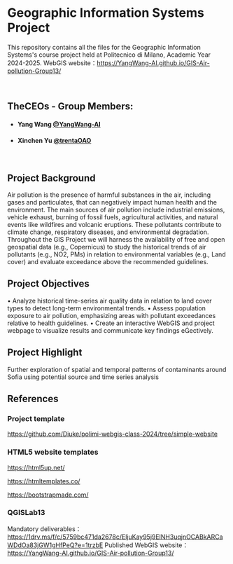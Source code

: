 # Geographic Information Systems Project
This repository contains all the files for the Geographic Information Systems's course project held at Politecnico di Milano, Academic Year 2024-2025.
WebGIS website：https://YangWang-AI.github.io/GIS-Air-pollution-Group13/

<br>

## TheCEOs - Group Members:
- ####  Yang Wang    [@YangWang-AI](https://github.com/YangWang-AI)
- ####  Xinchen Yu   [@trentaOAO](https://github.com/trentaOAO)

<br>

## Project Background
Air pollution is the presence of harmful substances in the air, including gases and particulates, that can negatively impact human health and the environment. The main sources of air pollution include industrial emissions, vehicle exhaust, burning of fossil fuels, agricultural activities, and natural events like wildfires and volcanic eruptions. These pollutants contribute to climate change, respiratory diseases, and environmental degradation.
Throughout the GIS Project we will harness the availability of free and open geospatial data (e.g., Copernicus) to study the historical trends of air pollutants (e.g., NO2, PMs) in relation to environmental variables (e.g., Land cover) and evaluate exceedance above the recommended guidelines.

## Project Objectives
• Analyze historical time-series air quality data in relation to land cover types to detect long-term environmental trends.
• Assess population exposure to air pollution, emphasizing areas with pollutant exceedances relative to health guidelines.
• Create an interactive WebGIS and project webpage to visualize results and communicate key findings eectively.

## Project Highlight
Further exploration of spatial and temporal patterns of contaminants around Sofia using potential source and time series analysis

## References
 ### Project template
 https://github.com/Diuke/polimi-webgis-class-2024/tree/simple-website

 ### HTML5 website templates
 https://html5up.net/
 
 https://htmltemplates.co/
 
 https://bootstrapmade.com/

  ### QGISLab13
 Mandatory deliverables：https://1drv.ms/f/c/5759bc471da2678c/EljuKay95j9ElNH3uqjnOCABkARCaWDdOa83jGW1gHfPeQ?e=1trzbE
 Published WebGIS website：https://YangWang-AI.github.io/GIS-Air-pollution-Group13/